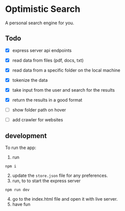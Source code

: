 # Optimistic Search
A personal search engine for you.


## Todo
- [x] express server api endpoints
- [x] read data from files (pdf, docs, txt)
- [x] read data from a specific folder on the local machine
- [x] tokenize the data
- [x] take input from the user and search for the results
- [x] return the results in a good format
- [ ] show folder path on hover
- [ ] add crawler for websites


## development

To run the app:
1. run
 
```
npm i
```

2. update the `store.json` file for any preferences.
3. run, to to start the express server
```
npm run dev
```
4. go to the index.html file and open it with live server. 
5. have fun
